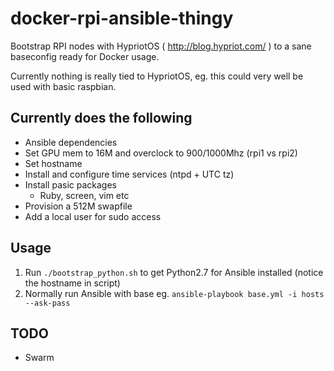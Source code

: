 # docker-rpi-ansible-thingy

Bootstrap RPI nodes with HypriotOS ( http://blog.hypriot.com/ ) to a sane baseconfig ready for Docker usage.

Currently nothing is really tied to HypriotOS, eg. this could very well be used with basic raspbian.

## Currently does the following 

- Ansible dependencies
- Set GPU mem to 16M and overclock to 900/1000Mhz (rpi1 vs rpi2)
- Set hostname
- Install and configure time services (ntpd + UTC tz)
- Install pasic packages
  - Ruby, screen, vim etc
- Provision a 512M swapfile
- Add a local user for sudo access

## Usage

1. Run `./bootstrap_python.sh` to get Python2.7 for Ansible installed (notice the hostname in script)
2. Normally run Ansible with base eg. `ansible-playbook base.yml -i hosts --ask-pass`

## TODO

- Swarm
